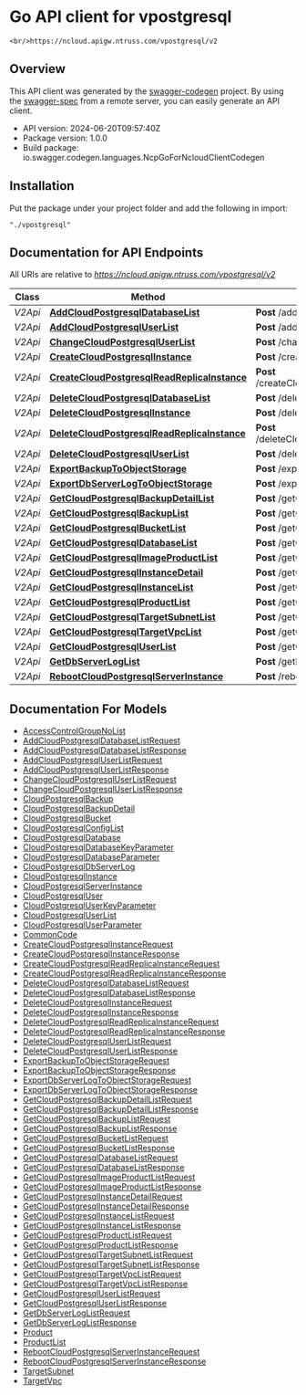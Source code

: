# Go API client for vpostgresql

    <br/>https://ncloud.apigw.ntruss.com/vpostgresql/v2

## Overview
This API client was generated by the [swagger-codegen](https://github.com/swagger-api/swagger-codegen) project.  By using the [swagger-spec](https://github.com/swagger-api/swagger-spec) from a remote server, you can easily generate an API client.

- API version: 2024-06-20T09:57:40Z
- Package version: 1.0.0
- Build package: io.swagger.codegen.languages.NcpGoForNcloudClientCodegen

## Installation
Put the package under your project folder and add the following in import:
```
"./vpostgresql"
```

## Documentation for API Endpoints

All URIs are relative to *https://ncloud.apigw.ntruss.com/vpostgresql/v2*

Class | Method | HTTP request | Description
------------ | ------------- | ------------- | -------------
*V2Api* | [**AddCloudPostgresqlDatabaseList**](docs/V2Api.md#addcloudpostgresqldatabaselist) | **Post** /addCloudPostgresqlDatabaseList | 
*V2Api* | [**AddCloudPostgresqlUserList**](docs/V2Api.md#addcloudpostgresqluserlist) | **Post** /addCloudPostgresqlUserList | 
*V2Api* | [**ChangeCloudPostgresqlUserList**](docs/V2Api.md#changecloudpostgresqluserlist) | **Post** /changeCloudPostgresqlUserList | 
*V2Api* | [**CreateCloudPostgresqlInstance**](docs/V2Api.md#createcloudpostgresqlinstance) | **Post** /createCloudPostgresqlInstance | 
*V2Api* | [**CreateCloudPostgresqlReadReplicaInstance**](docs/V2Api.md#createcloudpostgresqlreadreplicainstance) | **Post** /createCloudPostgresqlReadReplicaInstance | 
*V2Api* | [**DeleteCloudPostgresqlDatabaseList**](docs/V2Api.md#deletecloudpostgresqldatabaselist) | **Post** /deleteCloudPostgresqlDatabaseList | 
*V2Api* | [**DeleteCloudPostgresqlInstance**](docs/V2Api.md#deletecloudpostgresqlinstance) | **Post** /deleteCloudPostgresqlInstance | 
*V2Api* | [**DeleteCloudPostgresqlReadReplicaInstance**](docs/V2Api.md#deletecloudpostgresqlreadreplicainstance) | **Post** /deleteCloudPostgresqlReadReplicaInstance | 
*V2Api* | [**DeleteCloudPostgresqlUserList**](docs/V2Api.md#deletecloudpostgresqluserlist) | **Post** /deleteCloudPostgresqlUserList | 
*V2Api* | [**ExportBackupToObjectStorage**](docs/V2Api.md#exportbackuptoobjectstorage) | **Post** /exportBackupToObjectStorage | 
*V2Api* | [**ExportDbServerLogToObjectStorage**](docs/V2Api.md#exportdbserverlogtoobjectstorage) | **Post** /exportDbServerLogToObjectStorage | 
*V2Api* | [**GetCloudPostgresqlBackupDetailList**](docs/V2Api.md#getcloudpostgresqlbackupdetaillist) | **Post** /getCloudPostgresqlBackupDetailList | 
*V2Api* | [**GetCloudPostgresqlBackupList**](docs/V2Api.md#getcloudpostgresqlbackuplist) | **Post** /getCloudPostgresqlBackupList | 
*V2Api* | [**GetCloudPostgresqlBucketList**](docs/V2Api.md#getcloudpostgresqlbucketlist) | **Post** /getCloudPostgresqlBucketList | 
*V2Api* | [**GetCloudPostgresqlDatabaseList**](docs/V2Api.md#getcloudpostgresqldatabaselist) | **Post** /getCloudPostgresqlDatabaseList | 
*V2Api* | [**GetCloudPostgresqlImageProductList**](docs/V2Api.md#getcloudpostgresqlimageproductlist) | **Post** /getCloudPostgresqlImageProductList | 
*V2Api* | [**GetCloudPostgresqlInstanceDetail**](docs/V2Api.md#getcloudpostgresqlinstancedetail) | **Post** /getCloudPostgresqlInstanceDetail | 
*V2Api* | [**GetCloudPostgresqlInstanceList**](docs/V2Api.md#getcloudpostgresqlinstancelist) | **Post** /getCloudPostgresqlInstanceList | 
*V2Api* | [**GetCloudPostgresqlProductList**](docs/V2Api.md#getcloudpostgresqlproductlist) | **Post** /getCloudPostgresqlProductList | 
*V2Api* | [**GetCloudPostgresqlTargetSubnetList**](docs/V2Api.md#getcloudpostgresqltargetsubnetlist) | **Post** /getCloudPostgresqlTargetSubnetList | 
*V2Api* | [**GetCloudPostgresqlTargetVpcList**](docs/V2Api.md#getcloudpostgresqltargetvpclist) | **Post** /getCloudPostgresqlTargetVpcList | 
*V2Api* | [**GetCloudPostgresqlUserList**](docs/V2Api.md#getcloudpostgresqluserlist) | **Post** /getCloudPostgresqlUserList | 
*V2Api* | [**GetDbServerLogList**](docs/V2Api.md#getdbserverloglist) | **Post** /getDbServerLogList | 
*V2Api* | [**RebootCloudPostgresqlServerInstance**](docs/V2Api.md#rebootcloudpostgresqlserverinstance) | **Post** /rebootCloudPostgresqlServerInstance | 


## Documentation For Models

 - [AccessControlGroupNoList](docs/AccessControlGroupNoList.md)
 - [AddCloudPostgresqlDatabaseListRequest](docs/AddCloudPostgresqlDatabaseListRequest.md)
 - [AddCloudPostgresqlDatabaseListResponse](docs/AddCloudPostgresqlDatabaseListResponse.md)
 - [AddCloudPostgresqlUserListRequest](docs/AddCloudPostgresqlUserListRequest.md)
 - [AddCloudPostgresqlUserListResponse](docs/AddCloudPostgresqlUserListResponse.md)
 - [ChangeCloudPostgresqlUserListRequest](docs/ChangeCloudPostgresqlUserListRequest.md)
 - [ChangeCloudPostgresqlUserListResponse](docs/ChangeCloudPostgresqlUserListResponse.md)
 - [CloudPostgresqlBackup](docs/CloudPostgresqlBackup.md)
 - [CloudPostgresqlBackupDetail](docs/CloudPostgresqlBackupDetail.md)
 - [CloudPostgresqlBucket](docs/CloudPostgresqlBucket.md)
 - [CloudPostgresqlConfigList](docs/CloudPostgresqlConfigList.md)
 - [CloudPostgresqlDatabase](docs/CloudPostgresqlDatabase.md)
 - [CloudPostgresqlDatabaseKeyParameter](docs/CloudPostgresqlDatabaseKeyParameter.md)
 - [CloudPostgresqlDatabaseParameter](docs/CloudPostgresqlDatabaseParameter.md)
 - [CloudPostgresqlDbServerLog](docs/CloudPostgresqlDbServerLog.md)
 - [CloudPostgresqlInstance](docs/CloudPostgresqlInstance.md)
 - [CloudPostgresqlServerInstance](docs/CloudPostgresqlServerInstance.md)
 - [CloudPostgresqlUser](docs/CloudPostgresqlUser.md)
 - [CloudPostgresqlUserKeyParameter](docs/CloudPostgresqlUserKeyParameter.md)
 - [CloudPostgresqlUserList](docs/CloudPostgresqlUserList.md)
 - [CloudPostgresqlUserParameter](docs/CloudPostgresqlUserParameter.md)
 - [CommonCode](docs/CommonCode.md)
 - [CreateCloudPostgresqlInstanceRequest](docs/CreateCloudPostgresqlInstanceRequest.md)
 - [CreateCloudPostgresqlInstanceResponse](docs/CreateCloudPostgresqlInstanceResponse.md)
 - [CreateCloudPostgresqlReadReplicaInstanceRequest](docs/CreateCloudPostgresqlReadReplicaInstanceRequest.md)
 - [CreateCloudPostgresqlReadReplicaInstanceResponse](docs/CreateCloudPostgresqlReadReplicaInstanceResponse.md)
 - [DeleteCloudPostgresqlDatabaseListRequest](docs/DeleteCloudPostgresqlDatabaseListRequest.md)
 - [DeleteCloudPostgresqlDatabaseListResponse](docs/DeleteCloudPostgresqlDatabaseListResponse.md)
 - [DeleteCloudPostgresqlInstanceRequest](docs/DeleteCloudPostgresqlInstanceRequest.md)
 - [DeleteCloudPostgresqlInstanceResponse](docs/DeleteCloudPostgresqlInstanceResponse.md)
 - [DeleteCloudPostgresqlReadReplicaInstanceRequest](docs/DeleteCloudPostgresqlReadReplicaInstanceRequest.md)
 - [DeleteCloudPostgresqlReadReplicaInstanceResponse](docs/DeleteCloudPostgresqlReadReplicaInstanceResponse.md)
 - [DeleteCloudPostgresqlUserListRequest](docs/DeleteCloudPostgresqlUserListRequest.md)
 - [DeleteCloudPostgresqlUserListResponse](docs/DeleteCloudPostgresqlUserListResponse.md)
 - [ExportBackupToObjectStorageRequest](docs/ExportBackupToObjectStorageRequest.md)
 - [ExportBackupToObjectStorageResponse](docs/ExportBackupToObjectStorageResponse.md)
 - [ExportDbServerLogToObjectStorageRequest](docs/ExportDbServerLogToObjectStorageRequest.md)
 - [ExportDbServerLogToObjectStorageResponse](docs/ExportDbServerLogToObjectStorageResponse.md)
 - [GetCloudPostgresqlBackupDetailListRequest](docs/GetCloudPostgresqlBackupDetailListRequest.md)
 - [GetCloudPostgresqlBackupDetailListResponse](docs/GetCloudPostgresqlBackupDetailListResponse.md)
 - [GetCloudPostgresqlBackupListRequest](docs/GetCloudPostgresqlBackupListRequest.md)
 - [GetCloudPostgresqlBackupListResponse](docs/GetCloudPostgresqlBackupListResponse.md)
 - [GetCloudPostgresqlBucketListRequest](docs/GetCloudPostgresqlBucketListRequest.md)
 - [GetCloudPostgresqlBucketListResponse](docs/GetCloudPostgresqlBucketListResponse.md)
 - [GetCloudPostgresqlDatabaseListRequest](docs/GetCloudPostgresqlDatabaseListRequest.md)
 - [GetCloudPostgresqlDatabaseListResponse](docs/GetCloudPostgresqlDatabaseListResponse.md)
 - [GetCloudPostgresqlImageProductListRequest](docs/GetCloudPostgresqlImageProductListRequest.md)
 - [GetCloudPostgresqlImageProductListResponse](docs/GetCloudPostgresqlImageProductListResponse.md)
 - [GetCloudPostgresqlInstanceDetailRequest](docs/GetCloudPostgresqlInstanceDetailRequest.md)
 - [GetCloudPostgresqlInstanceDetailResponse](docs/GetCloudPostgresqlInstanceDetailResponse.md)
 - [GetCloudPostgresqlInstanceListRequest](docs/GetCloudPostgresqlInstanceListRequest.md)
 - [GetCloudPostgresqlInstanceListResponse](docs/GetCloudPostgresqlInstanceListResponse.md)
 - [GetCloudPostgresqlProductListRequest](docs/GetCloudPostgresqlProductListRequest.md)
 - [GetCloudPostgresqlProductListResponse](docs/GetCloudPostgresqlProductListResponse.md)
 - [GetCloudPostgresqlTargetSubnetListRequest](docs/GetCloudPostgresqlTargetSubnetListRequest.md)
 - [GetCloudPostgresqlTargetSubnetListResponse](docs/GetCloudPostgresqlTargetSubnetListResponse.md)
 - [GetCloudPostgresqlTargetVpcListRequest](docs/GetCloudPostgresqlTargetVpcListRequest.md)
 - [GetCloudPostgresqlTargetVpcListResponse](docs/GetCloudPostgresqlTargetVpcListResponse.md)
 - [GetCloudPostgresqlUserListRequest](docs/GetCloudPostgresqlUserListRequest.md)
 - [GetCloudPostgresqlUserListResponse](docs/GetCloudPostgresqlUserListResponse.md)
 - [GetDbServerLogListRequest](docs/GetDbServerLogListRequest.md)
 - [GetDbServerLogListResponse](docs/GetDbServerLogListResponse.md)
 - [Product](docs/Product.md)
 - [ProductList](docs/ProductList.md)
 - [RebootCloudPostgresqlServerInstanceRequest](docs/RebootCloudPostgresqlServerInstanceRequest.md)
 - [RebootCloudPostgresqlServerInstanceResponse](docs/RebootCloudPostgresqlServerInstanceResponse.md)
 - [TargetSubnet](docs/TargetSubnet.md)
 - [TargetVpc](docs/TargetVpc.md)

